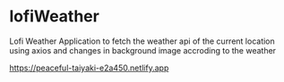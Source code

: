 # lofiWeather

Lofi Weather Application to fetch the weather api of the current location using axios and changes in background image accroding to the weather

https://peaceful-taiyaki-e2a450.netlify.app
